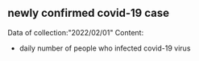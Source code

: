 ## newly confirmed covid-19 case

Data of collection:"2022/02/01"
Content:
 - daily number of people who infected covid-19 virus